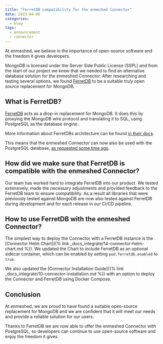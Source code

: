 ```yaml
---
title: "FerretDB compatibility for the enmeshed Connector"
date: 2023-04-06
categories:
  - blog
tags:
  - announcement
  - connector
---
```


At enmeshed, we believe in the importance of open-source software and the freedom it gives developers.

MongoDB is licensed under the Server Side Public License (SSPL) and from the start of our project we knew that we needed to find an alternative database solution for the enmeshed Connector. After researching and testing several options, we found [FerretDB](https://www.ferretdb.io/) to be a suitable truly open source replacement for MongoDB.

## What is FerretDB?

[FerretDB](https://www.ferretdb.io/) acts as a drop-in replacement for MongoDB. It does this by proxying the MongoDB wire protocol and translating it to SQL, using PostgreSQL as the database engine.

More information about FerretDBs architecture can be found [in their docs](https://docs.ferretdb.io/understanding-ferretdb/).

This means that the enmeshed Connector can now also be used with the PostgreSQL database, [as requested some time ago](https://github.com/nmshd/feedback/issues/13).

## How did we make sure that FerretDB is compatible with the enmeshed Connector?

Our team has worked hard to integrate FerretDB into our product. We tested extensively, made the necessary adjustments and provided feedback to the FerretDB team to ensure compatibility. As a result all libraries that were previously tested against MongoDB are now also tested against FerretDB during development and for each release in our CI/CD pipeline.

## How to use FerretDB with the enmeshed Connector?

The simplest way to deploy the Connector with a FerretDB instance is the [Connector Helm Chart]({% link _docs_integrate/14-connector-helm-chart.md %}). We updated the Chart to include FerretDB as an optional sidecar container, which can be enabled by setting `pod.ferretdb.enabled` to `true`.

We also updated the [Connector Installation Guide]({% link _docs_integrate/10-connector-installation.md %}) with an option to deploy the Connector and FerretDB using Docker Compose.

## Conclusion

At enmeshed, we are proud to have found a suitable open-source replacement for MongoDB and we are confident that it will meet our needs and provide a reliable solution for our users.

Thanks to FerretDB we are now able to offer the enmeshed Connector with PostgreSQL, so developers can continue to use open-source software and enjoy the freedom it gives.
